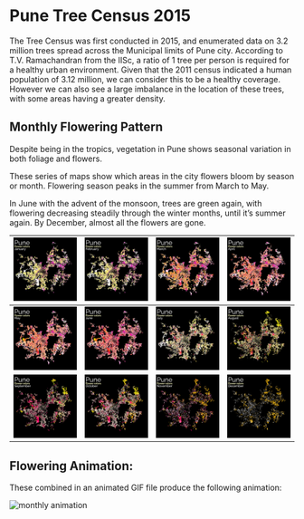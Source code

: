 # Pune Tree Census 2015

The Tree Census was first conducted in 2015, and enumerated data on 3.2 million trees spread across the Municipal limits of Pune city. According to T.V. Ramachandran from the IISc, a ratio of 1 tree per person is required for a healthy urban environment. Given that the 2011 census indicated a human population of 3.12 million, we can consider this to be a healthy coverage. However we can also see a large imbalance in the location of these trees, with some areas having a greater density.

## Monthly Flowering Pattern

Despite being in the tropics, vegetation in Pune shows seasonal variation in both foliage and flowers.

These series of maps show which areas in the city flowers bloom by season or month. Flowering season peaks in the summer from March to May.

In June with the advent of the monsoon, trees are green again, with flowering decreasing steadily through the winter months, until it’s summer again. By December, almost all the flowers are gone.

|![january flowering](arcgis_flowering/01jan.jpg)  |  ![february flowering](arcgis_flowering/02feb.jpg) | ![march flowering](arcgis_flowering/03mar.jpg)  |  ![april flowering](arcgis_flowering/04apr.jpg) |
|:-------------------------:|:-------------------------:|:-------------------------:|:-------------------------:|
|![may flowering](arcgis_flowering/05may.jpg)  |  ![june flowering](arcgis_flowering/06jun.jpg) | ![july flowering](arcgis_flowering/07jul.jpg)  |  ![august flowering](arcgis_flowering/08aug.jpg) |
|![september flowering](arcgis_flowering/09sep.jpg)  |  ![october](arcgis_flowering/10oct.jpg) | ![november](arcgis_flowering/11nov.jpg)  |  ![december](arcgis_flowering/12dec.jpg) |

## Flowering Animation:
These combined in an animated GIF file produce the following animation:

![monthly animation](arcgis_flowering/pune_flowers_gif.gif)
